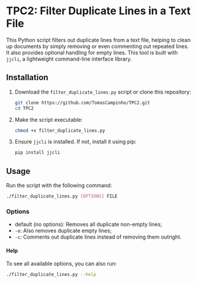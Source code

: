 # TPC2: Filter Duplicate Lines in a Text File

This Python script filters out duplicate lines from a text file, helping to clean up documents by simply removing or even commenting out repeated lines. It also provides optional handling for empty lines. This tool is built with `jjcli`, a lightweight command-line interface library.

## Installation

1. Download the `filter_duplicate_lines.py` script or clone this repository:
   ```bash
   git clone https://github.com/TomasCampinho/TPC2.git
   cd TPC2
   ```

2. Make the script executable:
   ```bash
   chmod +x filter_duplicate_lines.py
   ```

3. Ensure `jjcli` is installed. If not, install it using pip:
   ```bash
   pip install jjcli
   ```

## Usage

Run the script with the following command:
```bash
./filter_duplicate_lines.py [OPTIONS] FILE
```

### Options

- default (no options): Removes all duplicate non-empty lines;
- `-e`: Also removes duplicate empty lines;
- `-c`: Comments out duplicate lines instead of removing them outright.

#### Help

To see all available options, you can also run:
```bash
./filter_duplicate_lines.py --help
```